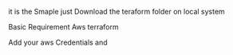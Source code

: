it is the Smaple
just Download the teraform folder on local system

Basic Requirement
  Aws 
  terraform 

Add your aws Credentials and
